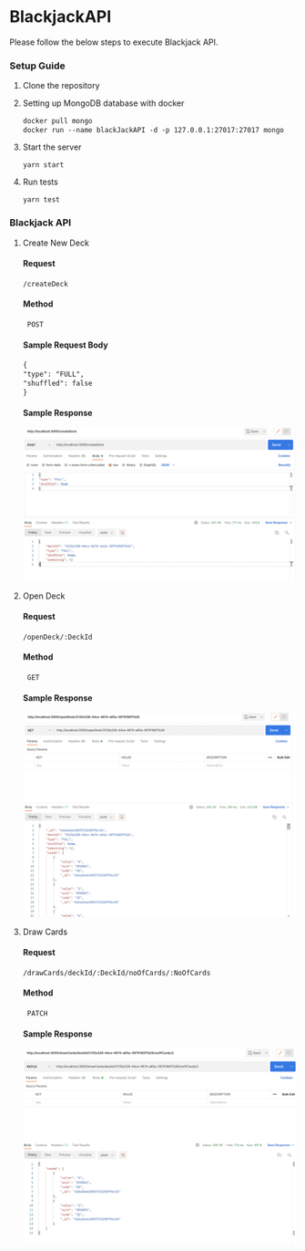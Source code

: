 # BlackjackAPI

Please follow the below steps to execute Blackjack API.

### Setup Guide
1. Clone the repository

2. Setting up MongoDB database with docker
    ```
    docker pull mongo
    docker run --name blackJackAPI -d -p 127.0.0.1:27017:27017 mongo
    ```
3. Start the server
    ```
    yarn start
    ```
4. Run tests
    ```
    yarn test
    ```

### Blackjack API

1. Create New Deck

    #### Request
    ```
    /createDeck
    ```
    #### Method
        POST

    #### Sample Request Body
    ```
    {
    "type": "FULL",
    "shuffled": false
    }
    ```

    #### Sample Response
    ![Create New Deck](src/figures/createDeck.png)

2. Open Deck

    #### Request
    ```
    /openDeck/:DeckId
    ```
    #### Method
        GET

    #### Sample Response
    ![Open Deck](src/figures/openDeck.png)

3. Draw Cards

    #### Request
    ```
    /drawCards/deckId/:DeckId/noOfCards/:NoOfCards
    ```
    #### Method
        PATCH

    #### Sample Response
    ![Draw Cards](src/figures/drawCards.png)








